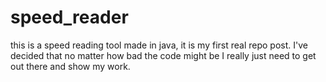 # speed_reader
this is a speed reading tool made in java, it is my first real repo post. I've decided that no matter how bad the code might be I really just need to get out there and show my work.
